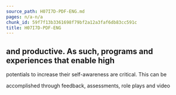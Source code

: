```yaml
---
source_path: H07I7D-PDF-ENG.md
pages: n/a-n/a
chunk_id: 59f7f13b3361698f79bf2a12a3faf6db83cc591c
title: H07I7D-PDF-ENG
---
```

## and productive. As such, programs and experiences that enable high

potentials to increase their self-awareness are critical. This can be

accomplished through feedback, assessments, role plays and video
